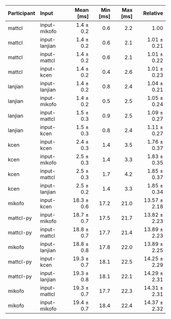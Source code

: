 | Participant | Input | Mean [ms] | Min [ms] | Max [ms] | Relative |
|:---|:---|---:|---:|---:|---:|
| mattcl | input-mikofo | 1.4 ± 0.2 | 0.6 | 2.2 | 1.00 |
| mattcl | input-lanjian | 1.4 ± 0.2 | 0.6 | 2.1 | 1.01 ± 0.21 |
| mattcl | input-mattcl | 1.4 ± 0.2 | 0.6 | 2.1 | 1.01 ± 0.22 |
| mattcl | input-kcen | 1.4 ± 0.2 | 0.4 | 2.6 | 1.01 ± 0.23 |
| lanjian | input-lanjian | 1.4 ± 0.2 | 0.8 | 2.4 | 1.04 ± 0.21 |
| lanjian | input-mikofo | 1.4 ± 0.2 | 0.5 | 2.5 | 1.05 ± 0.24 |
| lanjian | input-mattcl | 1.5 ± 0.3 | 0.9 | 2.5 | 1.09 ± 0.27 |
| lanjian | input-kcen | 1.5 ± 0.3 | 0.8 | 2.4 | 1.11 ± 0.27 |
| kcen | input-kcen | 2.4 ± 0.3 | 1.4 | 3.5 | 1.76 ± 0.37 |
| kcen | input-mikofo | 2.5 ± 0.3 | 1.4 | 3.3 | 1.83 ± 0.35 |
| kcen | input-mattcl | 2.5 ± 0.3 | 1.7 | 4.2 | 1.85 ± 0.37 |
| kcen | input-lanjian | 2.5 ± 0.2 | 1.4 | 3.3 | 1.85 ± 0.34 |
| mikofo | input-kcen | 18.3 ± 0.6 | 17.2 | 21.0 | 13.57 ± 2.18 |
| mattcl-py | input-mikofo | 18.7 ± 0.7 | 17.5 | 21.7 | 13.82 ± 2.23 |
| mattcl-py | input-mattcl | 18.8 ± 0.7 | 17.7 | 21.4 | 13.89 ± 2.23 |
| mikofo | input-lanjian | 18.8 ± 0.8 | 17.8 | 22.0 | 13.89 ± 2.25 |
| mattcl-py | input-kcen | 19.3 ± 0.7 | 18.1 | 22.5 | 14.25 ± 2.29 |
| mattcl-py | input-lanjian | 19.3 ± 0.8 | 18.1 | 22.1 | 14.29 ± 2.31 |
| mikofo | input-mattcl | 19.3 ± 0.7 | 17.7 | 22.3 | 14.31 ± 2.31 |
| mikofo | input-mikofo | 19.4 ± 0.7 | 18.4 | 22.4 | 14.37 ± 2.32 |

